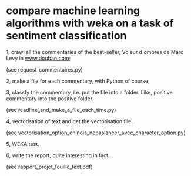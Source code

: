# compare machine learning algorithms with weka on a task of sentiment classification
1, crawl all the commentaries of the best-seller, Voleur d'ombres de Marc Levy in www.douban.com;

(see request_commentaires.py)

2, make a file for each commentary, with Python of course;

3, classfy the commentary, i.e. put the file into a folder. Like, positive commentary into the positive folder.

(see readline_and_make_a_file_each_time.py)

4, vectorisation of text and get the vectorisation file. 

(see vectorisation_option_chinois_nepaslancer_avec_character_option.py)

5, WEKA test.

6, write the report, quite interesting in fact.

(see rapport_projet_fouille_text.pdf)
